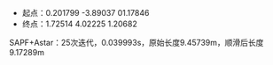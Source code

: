 - 起点：0.201799 -3.89037 01.17846
- 终点：1.72514 4.02225 1.20682

SAPF+Astar：25次迭代，0.039993s，原始长度9.45739m，顺滑后长度9.17289m